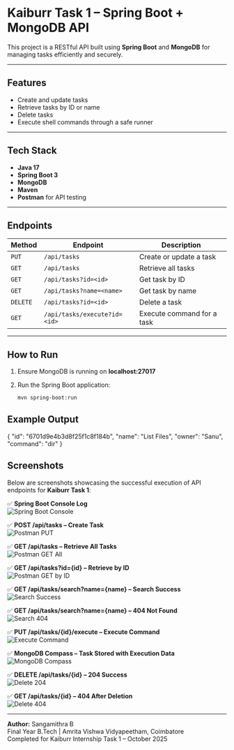 # Kaiburr Task 1 – Spring Boot + MongoDB API

This project is a RESTful API built using **Spring Boot** and **MongoDB** for managing tasks efficiently and securely.

---

## Features
- Create and update tasks  
- Retrieve tasks by ID or name  
- Delete tasks  
- Execute shell commands through a safe runner  

---

## Tech Stack
- **Java 17**  
- **Spring Boot 3**  
- **MongoDB**  
- **Maven**  
- **Postman** for API testing  

---

## Endpoints

| Method | Endpoint | Description |
|---------|-----------|-------------|
| `PUT` | `/api/tasks` | Create or update a task |
| `GET` | `/api/tasks` | Retrieve all tasks |
| `GET` | `/api/tasks?id=<id>` | Get task by ID |
| `GET` | `/api/tasks?name=<name>` | Get task by name |
| `DELETE` | `/api/tasks?id=<id>` | Delete a task |
| `GET` | `/api/tasks/execute?id=<id>` | Execute command for a task |

---

##  How to Run

1. Ensure MongoDB is running on **localhost:27017**  
2. Run the Spring Boot application:

   ```bash
   mvn spring-boot:run
## Example Output
{
  "id": "6701d9e4b3d8f25f1c8f184b",
  "name": "List Files",
  "owner": "Sanu",
  "command": "dir"
}

## Screenshots

Below are screenshots showcasing the successful execution of API endpoints for **Kaiburr Task 1**:

✅ **Spring Boot Console Log**  
![Spring Boot Console](screenshots/1-vscode-terminal.png)

✅ **POST /api/tasks – Create Task**  
![Postman PUT](screenshots/2-put-task.png)

✅ **GET /api/tasks – Retrieve All Tasks**  
![Postman GET All](screenshots/3-get-all.png)

✅ **GET /api/tasks?id={id} – Retrieve by ID**  
![Postman GET by ID](screenshots/4-get-by-id.png)

✅ **GET /api/tasks/search?name={name} – Search Success**  
![Search Success](screenshots/5-search-success.png)

✅ **GET /api/tasks/search?name={name} – 404 Not Found**  
![Search 404](screenshots/6-search-404.png)

✅ **PUT /api/tasks/{id}/execute – Execute Command**  
![Execute Command](screenshots/7-execute.png)

✅ **MongoDB Compass – Task Stored with Execution Data**  
![MongoDB Compass](screenshots/8-compass.png)

✅ **DELETE /api/tasks/{id} – 204 Success**  
![Delete 204](screenshots/9-delete-204.png)

✅ **GET /api/tasks/{id} – 404 After Deletion**  
![Delete 404](screenshots/10-delete-404.png)

---

 **Author:** Sangamithra B  
 Final Year B.Tech | Amrita Vishwa Vidyapeetham, Coimbatore  
 Completed for Kaiburr Internship Task 1 – October 2025
